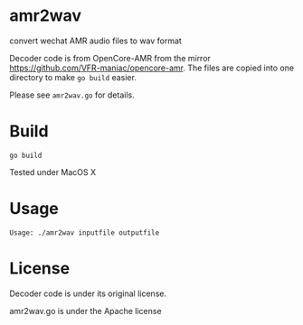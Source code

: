 # amr2wav
convert wechat AMR audio files to wav format

Decoder code is from OpenCore-AMR from the mirror https://github.com/VFR-maniac/opencore-amr. The files are copied into one directory to make ```go build``` easier.

Please see ```amr2wav.go``` for details.

# Build
```go build```

Tested under MacOS X

# Usage
```Usage: ./amr2wav inputfile outputfile```

# License
Decoder code is under its original license.

amr2wav.go is under the Apache license
